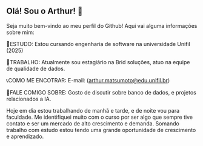 ## Olá! Sou o Arthur! 👋 

Seja muito bem-vindo ao meu perfil do Github! Aqui vai alguma informações sobre mim:

🚀ESTUDO: Estou cursando engenharia de software na universidade Unifil (2025)

🌱TRABALHO: Atualmente sou estagiário na Brid soluções, atuo na equipe de qualidade de dados.

📞COMO ME ENCOTRAR: E-mail: (arthur.matsumoto@edu.unifil.br) 

💬FALE COMIGO SOBRE: Gosto de discutir sobre banco de dados, e projetos relacionados a IA.


Hoje em dia estou trabalhando de manhã e tarde, e de noite vou para faculdade. Me identifiquei muito com o curso por ser algo que sempre tive contato e ser um mercado de alto crescimento e demanda. Somando trabalho com estudo estou tendo uma grande oportunidade de crescimento e aprendizado.

